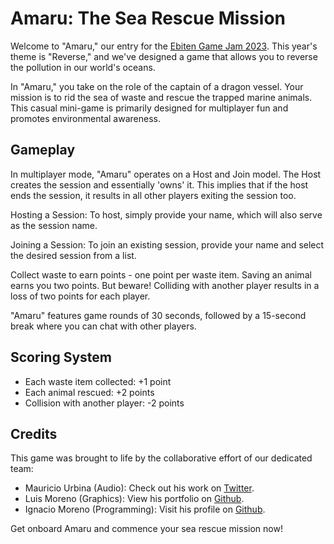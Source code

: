 # Amaru: The Sea Rescue Mission

Welcome to "Amaru," our entry for the [Ebiten Game Jam 2023](https://itch.io/jam/ebitengine-game-jam-2023). This year's theme is "Reverse," and we've designed a game that allows you to reverse the pollution in our world's oceans.

In "Amaru," you take on the role of the captain of a dragon vessel. Your mission is to rid the sea of waste and rescue the trapped marine animals. This casual mini-game is primarily designed for multiplayer fun and promotes environmental awareness.

## Gameplay
In multiplayer mode, "Amaru" operates on a Host and Join model. The Host creates the session and essentially 'owns' it. This implies that if the host ends the session, it results in all other players exiting the session too.

Hosting a Session: To host, simply provide your name, which will also serve as the session name.

Joining a Session: To join an existing session, provide your name and select the desired session from a list.

Collect waste to earn points - one point per waste item. Saving an animal earns you two points. But beware! Colliding with another player results in a loss of two points for each player.

"Amaru" features game rounds of 30 seconds, followed by a 15-second break where you can chat with other players.

## Scoring System

- Each waste item collected: +1 point
- Each animal rescued: +2 points
- Collision with another player: -2 points

## Credits

This game was brought to life by the collaborative effort of our dedicated team:

- Mauricio Urbina (Audio): Check out his work on [Twitter](https://twitter.com/macarioug).
- Luis Moreno (Graphics): View his portfolio on [Github](https://github.com/chicharitomagnetico).
- Ignacio Moreno (Programming): Visit his profile on [Github](http://github.com/nmorenor).

Get onboard Amaru and commence your sea rescue mission now!